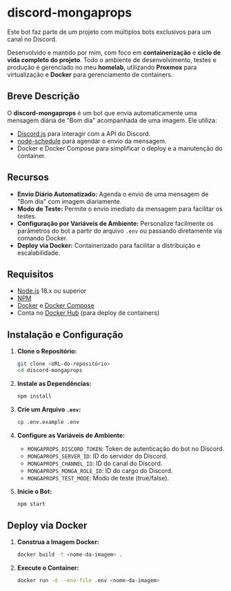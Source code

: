 # discord-mongaprops

Este bot faz parte de um projeto com múltiplos bots exclusivos para um canal no Discord. 

Desenvolvido e mantido por mim, com foco em **containerização** e **ciclo de vida completo do projeto**. Todo o ambiente de desenvolvimento, testes e produção é gerenciado no meu **homelab**, utilizando **Proxmox** para virtualização e **Docker** para gerenciamento de containers.

## Breve Descrição

O **discord-mongaprops** é um bot que envia automaticamente uma mensagem diária de "Bom dia" acompanhada de uma imagem. Ele utiliza:
- [Discord.js](https://discord.js.org/) para interagir com a API do Discord.
- [node-schedule](https://www.npmjs.com/package/node-schedule) para agendar o envio da mensagem.
- Docker e Docker Compose para simplificar o deploy e a manutenção do container.

## Recursos

- **Envio Diário Automatizado:** Agenda o envio de uma mensagem de "Bom dia" com imagem diariamente.
- **Modo de Teste:** Permite o envio imediato da mensagem para facilitar os testes.
- **Configuração por Variáveis de Ambiente:** Personalize facilmente os parâmetros do bot a partir do arquivo `.env` ou passando diretamente via comando Docker.
- **Deploy via Docker:** Containerizado para facilitar a distribuição e escalabilidade.

## Requisitos

- [Node.js](https://nodejs.org/) 18.x ou superior
- [NPM](https://www.npmjs.com/)
- [Docker](https://www.docker.com/) e [Docker Compose](https://docs.docker.com/compose/)
- Conta no [Docker Hub](https://hub.docker.com/) (para deploy de containers)

## Instalação e Configuração

1. **Clone o Repositório:**
   ```sh
   git clone <URL-do-repositório>
   cd discord-mongaprops
   ```
2. **Instale as Dependências:**
   ```sh
   npm install
   ```
3. **Crie um Arquivo `.env`:**
   ```sh
   cp .env.example .env
   ```

4. **Configure as Variáveis de Ambiente:**
   - `MONGAPROPS_DISCORD_TOKEN`: Token de autenticação do bot no Discord.
   - `MONGAPROPS_SERVER_ID`: ID do servidor do Discord.
   - `MONGAPROPS_CHANNEL_ID`: ID do canal do Discord.
   - `MONGAPROPS_MONGA_ROLE_ID`: ID do cargo do Discord.
   - `MONGAPROPS_TEST_MODE`: Modo de teste (true/false).

5. **Inicie o Bot:**
   ```sh
   npm start
   ```

## Deploy via Docker

1. **Construa a Imagem Docker:**
   ```sh
   docker build -t <nome-da-imagem> .
   ```
2. **Execute o Container:**
   ```sh
   docker run -d --env-file .env <nome-da-imagem>
   ```
